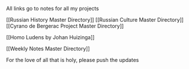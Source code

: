 All links go to notes for all my projects

[[Russian History Master Directory]]
[[Russian Culture Master Directory]]
[[Cyrano de Bergerac Project Master Directory]]

[[Homo Ludens by Johan Huizinga]]

[[Weekly Notes Master Directory]]

For the love of all that is holy, please push the updates
